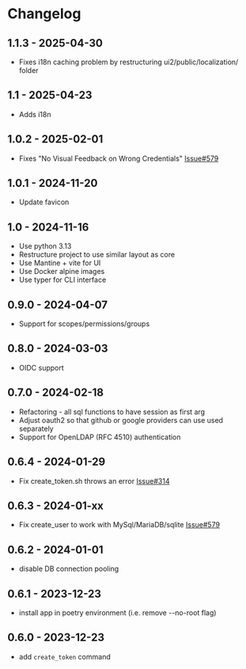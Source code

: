 # Changelog


## 1.1.3 - 2025-04-30

- Fixes i18n caching problem by restructuring ui2/public/localization/ folder

## 1.1 - 2025-04-23

- Adds i18n

## 1.0.2 - 2025-02-01

 - Fixes "No Visual Feedback on Wrong Credentials" [Issue#579](https://github.com/papermerge/papermerge-core/issues/579)

## 1.0.1 - 2024-11-20

- Update favicon

## 1.0 - 2024-11-16

- Use python 3.13
- Restructure project to use similar layout as core
- Use Mantine + vite for UI
- Use Docker alpine images
- Use typer for CLI interface

## 0.9.0 - 2024-04-07

- Support for scopes/permissions/groups

## 0.8.0 - 2024-03-03

- OIDC support

## 0.7.0 - 2024-02-18

- Refactoring - all sql functions to have session as first arg
- Adjust oauth2 so that github or google providers can use used separately
- Support for OpenLDAP (RFC 4510) authentication


## 0.6.4 - 2024-01-29

- Fix create_token.sh throws an error [Issue#314](https://github.com/papermerge/papermerge-core/issues/314)

## 0.6.3 - 2024-01-xx

- Fix create_user to work with MySql/MariaDB/sqlite [Issue#579](https://github.com/ciur/papermerge/issues/579)

## 0.6.2 - 2024-01-01

- disable DB connection pooling


## 0.6.1 - 2023-12-23

- install app in poetry environment (i.e. remove --no-root flag)

## 0.6.0 - 2023-12-23

- add `create_token` command
